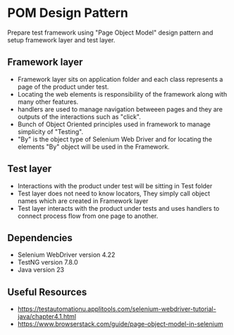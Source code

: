 # POM Design Pattern
Prepare test framework using "Page Object Model" design pattern and setup framework layer and test layer.

## Framework layer
- Framework layer sits on application folder and each class represents a page of the product under test.
- Locating the web elements is responsibility of the framework along with many other features.
- handlers are used to manage navigation betweeen pages and they are outputs of the interactions such as "click".
- Bunch of Object Oriented principles used in framework to manage simplicity of "Testing".
- "By" is the object type of Selenium Web Driver and for locating the elements "By" object will be used in the Framework.

## Test layer
- Interactions with the product under test will be sitting in Test folder
- Test layer does not need to know locators, They simply call object names which are created in Framework layer
- Test layer interacts with the product under tests and uses handlers to connect process flow from one page to another.

## Dependencies
- Selenium WebDriver version 4.22
- TestNG version 7.8.0
- Java version 23

## Useful Resources
- https://testautomationu.applitools.com/selenium-webdriver-tutorial-java/chapter4.1.html
- https://www.browserstack.com/guide/page-object-model-in-selenium

